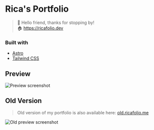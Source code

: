 # Rica's Portfolio
> 🌈 Hello friend, thanks for stopping by! <br/>
> 🏠 <a href="https://ricafolio.dev/" target="_blank">https://ricafolio.dev</a>

### Built with
- [Astro](https://docs.astro.build)
- [Tailwind CSS](https://docs.astro.build)

## Preview
![Preview screenshot](https://i.imgur.com/8RZGTJk.png)

## Old Version
> Old version of my portfolio is also available here:
> [old.ricafolio.me](https://old.ricafolio.dev)

![Old preview screenshot](https://i.imgur.com/XjEgCyk.png)
